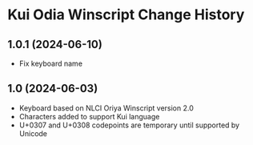 Kui Odia Winscript Change History
====================

1.0.1 (2024-06-10)
----------------
* Fix keyboard name

1.0 (2024-06-03)
----------------
* Keyboard based on NLCI Oriya Winscript version 2.0
* Characters added to support Kui language
* U+0307 and U+0308 codepoints are temporary until supported by Unicode

